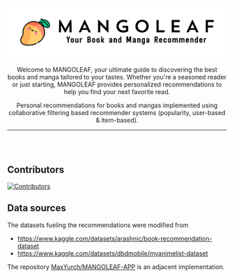 <div align="center">
<picture>
  <source media="(prefers-color-scheme: dark)" srcset="images/white_logo_transparent_background.png">
  <source media="(prefers-color-scheme: light)" srcset="images/black_logo_transparent_background.png">
  <img alt="Mangoleaf" src="images/black_logo_transparent_background.png">
</picture>

Welcome to MANGOLEAF, your ultimate guide to discovering the best books and manga tailored to your tastes.
Whether you're a seasoned reader or just starting, MANGOLEAF provides personalized recommendations to help you find your next favorite read.

Personal recommendations for books and mangas implemented using collaborative filtering based recommender systems (popularity, user-based & item-based).

---

<img src="https://github.com/user-attachments/assets/b0deb0a2-7918-4bd3-aa52-b936915b2abc" alt="" width="40%">
&nbsp;
<img src="https://github.com/user-attachments/assets/7b9276b8-dd56-43ae-b127-d819762d3093" alt="" width="40%">
<br>
<img src="https://github.com/user-attachments/assets/04f49f85-da5e-46ad-aa94-8e0d1f8acdd7" alt="" width="40%">
&nbsp;
<img src="https://github.com/user-attachments/assets/03ca0624-c918-4843-adc0-c5e183f2f8b6" alt="" width="40%">
</div>

## Contributors

[![Contributors](https://contrib.rocks/image?repo=szapp/Mangoleaf)](https://github.com/szapp/Mangoleaf/graphs/contributors)

## Data sources

The datasets fueling the recommendations were modified from

- https://www.kaggle.com/datasets/arashnic/book-recommendation-dataset
- https://www.kaggle.com/datasets/dbdmobile/myanimelist-dataset

The repository [MaxYurch/MANGOLEAF-APP](https://github.com/MaxYurch/MANGOLEAF-APP) is an adjacent implementation.
